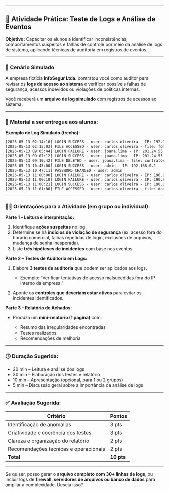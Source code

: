 
---

## 📘 Atividade Prática: Teste de Logs e Análise de Eventos

**Objetivo:**
Capacitar os alunos a identificar inconsistências, comportamentos suspeitos e falhas de controle por meio da análise de logs de sistema, aplicando técnicas de auditoria em registros de eventos.

---

### 📂 Cenário Simulado

A empresa fictícia **InfoSegur Ltda.** contratou você como auditor para revisar os **logs de acesso ao sistema** e verificar possíveis falhas de segurança, acessos indevidos ou violações de políticas internas.

Você receberá um **arquivo de log simulado** com registros de acessos ao sistema.

---

### 📝 Material a ser entregue aos alunos:

**Exemplo de Log Simulado (trecho):**

```txt
[2025-05-13 02:14:10] LOGIN SUCCESS - user: carlos.oliveira - IP: 192.168.0.12
[2025-05-13 02:15:03] FILE ACCESSED - user: carlos.oliveira - file: folha_pagamento.xls
[2025-05-13 09:05:44] LOGIN FAILURE - user: joana.lima - IP: 201.24.55.89
[2025-05-13 09:07:12] LOGIN SUCCESS - user: joana.lima - IP: 201.24.55.89
[2025-05-13 09:10:42] FILE DELETED - user: joana.lima - file: contratos_2022.docx
[2025-05-13 10:45:00] LOGIN SUCCESS - user: admin - IP: 192.168.0.1
[2025-05-13 10:47:11] PASSWORD CHANGED - user: admin
[2025-05-13 11:00:00] LOGIN FAILURE - user: carlos.oliveira - IP: 190.85.20.101
[2025-05-13 11:00:10] LOGIN FAILURE - user: carlos.oliveira - IP: 190.85.20.101
[2025-05-13 11:00:21] LOGIN SUCCESS - user: carlos.oliveira - IP: 190.85.20.101
[2025-05-13 11:01:00] FILE ACCESSED - user: carlos.oliveira - file: dados_clientes.csv
```
---

### 👨‍🏫 Orientações para a Atividade (em grupo ou individual):

**Parte 1 – Leitura e interpretação:**

1. Identifique **ações suspeitas** no log.
2. Determine se há **indícios de violação de segurança** (ex: acesso fora do horário comercial, falhas repetidas de login, exclusões de arquivos, mudança de senha inesperada).
3. Liste **três hipóteses de incidentes** com base nos eventos.

**Parte 2 – Testes de Auditoria em Logs:**

1. Elabore **3 testes de auditoria** que podem ser aplicados aos logs.

   * Exemplo: “Verificar tentativas de acesso malsucedidas fora do IP interno da empresa.”
2. Aponte os **controles que deveriam estar ativos** para evitar os incidentes identificados.

**Parte 3 – Relatório de Achados:**

* Produza um **mini-relatório (1 página)** com:

  * Resumo das irregularidades encontradas
  * Testes realizados
  * Recomendações de melhoria

---

### 🕒 Duração Sugerida:

* 20 min – Leitura e análise dos logs
* 30 min – Elaboração dos testes e relatório
* 10 min – Apresentação (opcional, para 1 ou 2 grupos)
* 5 min – Discussão geral sobre a importância da análise de logs

---

### ✅ Avaliação Sugerida:

| Critério                              | Pontos     |
| ------------------------------------- | ---------- |
| Identificação de anomalias            | 3 pts      |
| Criatividade e coerência dos testes   | 3 pts      |
| Clareza e organização do relatório    | 2 pts      |
| Recomendações técnicas e operacionais | 2 pts      |
| **Total**                             | **10 pts** |

---

Se quiser, posso gerar o **arquivo completo com 30+ linhas de logs**, ou incluir logs de **firewall, servidores de arquivos ou banco de dados** para ampliar a complexidade. Deseja isso?
